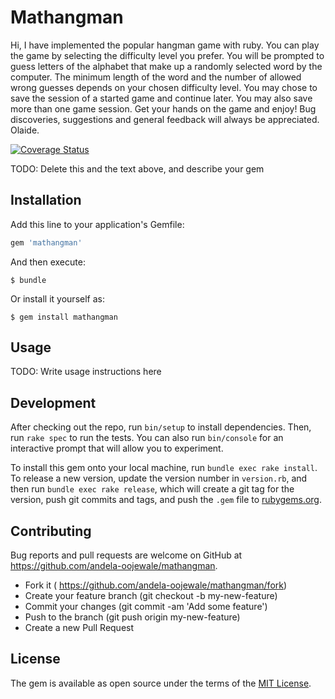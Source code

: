 # Mathangman

Hi,
I have implemented the popular hangman game with ruby. You can play the game by selecting the difficulty level you prefer.
You will be prompted to guess letters of the alphabet that make up a randomly selected word by the computer. The minimum length of the word and the number of allowed wrong guesses depends on your chosen difficulty level. You may chose to save the session of a started game and continue later. You may also save more than one game session.
Get your hands on the game and enjoy! Bug discoveries, suggestions and general feedback will always be appreciated.
Olaide.

[![Coverage Status](https://coveralls.io/repos/andela-oojewale/mathangman/badge.svg?branch=refactored2&service=github)](https://coveralls.io/github/andela-oojewale/mathangman?branch=refactored2)

TODO: Delete this and the text above, and describe your gem

## Installation

Add this line to your application's Gemfile:

```ruby
gem 'mathangman'
```

And then execute:

    $ bundle

Or install it yourself as:

    $ gem install mathangman

## Usage

TODO: Write usage instructions here

## Development

After checking out the repo, run `bin/setup` to install dependencies. Then, run `rake spec` to run the tests. You can also run `bin/console` for an interactive prompt that will allow you to experiment.

To install this gem onto your local machine, run `bundle exec rake install`. To release a new version, update the version number in `version.rb`, and then run `bundle exec rake release`, which will create a git tag for the version, push git commits and tags, and push the `.gem` file to [rubygems.org](https://rubygems.org).

## Contributing

Bug reports and pull requests are welcome on GitHub at https://github.com/andela-oojewale/mathangman.

* Fork it ( https://github.com/andela-oojewale/mathangman/fork)
* Create your feature branch (git checkout -b my-new-feature)
* Commit your changes (git commit -am 'Add some feature')
* Push to the branch (git push origin my-new-feature)
* Create a new Pull Request


## License

The gem is available as open source under the terms of the [MIT License](http://opensource.org/licenses/MIT).

